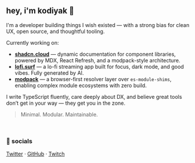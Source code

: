 ## hey, i'm kodiyak 🐾

I'm a developer building things I wish existed — with a strong bias for clean UX, open source, and thoughtful tooling.

Currently working on:
- **[shadcn.cloud](https://github.com/kodiyak/shadcn.cloud)** — dynamic documentation for component libraries, powered by MDX, React Refresh, and a modpack-style architecture.
- **[lofi.surf](https://github.com/kodiyak/lofi.surf)** — a lo-fi streaming app built for focus, dark mode, and good vibes. Fully generated by AI.
- **[modpack](https://github.com/kodiyak/modpack)** — a browser-first resolver layer over `es-module-shims`, enabling complex module ecosystems with zero build.

I write TypeScript fluently, care deeply about DX, and believe great tools don’t get in your way — they get you in the zone.

> Minimal. Modular. Maintainable.

&nbsp;

### 🔗 socials
[Twitter](https://twitter.com/mathews536) · [GitHub](https://github.com/kodiyak) · [Twitch](https://twitch.tv/zkodiyak)

